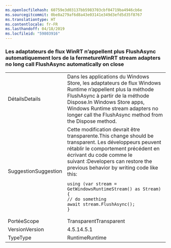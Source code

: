 ```yaml
---
ms.openlocfilehash: 60759e3d03137bb5983703cbf04719ba4946cb6e
ms.sourcegitcommit: 0be8a279af6d8a43e03141e349d3efd5d35f8767
ms.translationtype: HT
ms.contentlocale: fr-FR
ms.lasthandoff: 04/18/2019
ms.locfileid: "59803916"
---
```

### <a name="winrt-stream-adapters-no-long-call-flushasync-automatically-on-close"></a><span data-ttu-id="59aba-101">Les adaptateurs de flux WinRT n’appellent plus FlushAsync automatiquement lors de la fermeture</span><span class="sxs-lookup"><span data-stu-id="59aba-101">WinRT stream adapters no long call FlushAsync automatically on close</span></span>

|   |   |
|---|---|
|<span data-ttu-id="59aba-102">Détails</span><span class="sxs-lookup"><span data-stu-id="59aba-102">Details</span></span>|<span data-ttu-id="59aba-103">Dans les applications du Windows Store, les adaptateurs de flux Windows Runtime n’appellent plus la méthode FlushAsync à partir de la méthode Dispose.</span><span class="sxs-lookup"><span data-stu-id="59aba-103">In Windows Store apps, Windows Runtime stream adapters no longer call the FlushAsync method from the Dispose method.</span></span>|
|<span data-ttu-id="59aba-104">Suggestion</span><span class="sxs-lookup"><span data-stu-id="59aba-104">Suggestion</span></span>|<span data-ttu-id="59aba-105">Cette modification devrait être transparente.</span><span class="sxs-lookup"><span data-stu-id="59aba-105">This change should be transparent.</span></span> <span data-ttu-id="59aba-106">Les développeurs peuvent rétablir le comportement précédent en écrivant du code comme le suivant :</span><span class="sxs-lookup"><span data-stu-id="59aba-106">Developers can restore the previous behavior by writing code like this:</span></span><pre><code class="lang-csharp">using (var stream = GetWindowsRuntimeStream() as Stream)&#13;&#10;{&#13;&#10;// do something&#13;&#10;await stream.FlushAsync();&#13;&#10;}&#13;&#10;</code></pre>|
|<span data-ttu-id="59aba-107">Portée</span><span class="sxs-lookup"><span data-stu-id="59aba-107">Scope</span></span>|<span data-ttu-id="59aba-108">Transparent</span><span class="sxs-lookup"><span data-stu-id="59aba-108">Transparent</span></span>|
|<span data-ttu-id="59aba-109">Version</span><span class="sxs-lookup"><span data-stu-id="59aba-109">Version</span></span>|<span data-ttu-id="59aba-110">4.5.1</span><span class="sxs-lookup"><span data-stu-id="59aba-110">4.5.1</span></span>|
|<span data-ttu-id="59aba-111">Type</span><span class="sxs-lookup"><span data-stu-id="59aba-111">Type</span></span>|<span data-ttu-id="59aba-112">Runtime</span><span class="sxs-lookup"><span data-stu-id="59aba-112">Runtime</span></span>|
